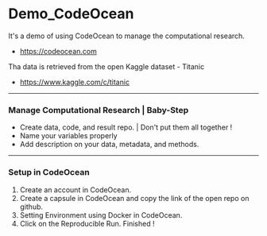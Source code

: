 # Demo_CodeOcean

It's a demo of using CodeOcean to manage the computational research.
- https://codeocean.com

Tha data is retrieved from the open Kaggle dataset - Titanic
- https://www.kaggle.com/c/titanic

---

### Manage Computational Research | Baby-Step

- Create data, code, and result repo. | Don't put them all together !
- Name your variables properly
- Add description on your data, metadata, and methods.

---

### Setup in CodeOcean

1. Create an account in CodeOcean.
2. Create a capsule in CodeOcean and copy the link of the open repo on github.
3. Setting Environment using Docker in CodeOcean.
4. Click on the Reproducible Run. Finished !

